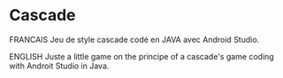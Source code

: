 # Cascade

FRANCAIS
Jeu de style cascade codé en JAVA avec Android Studio.


ENGLISH
Juste a little game on the principe of a cascade's game coding with Androit Studio in Java.
